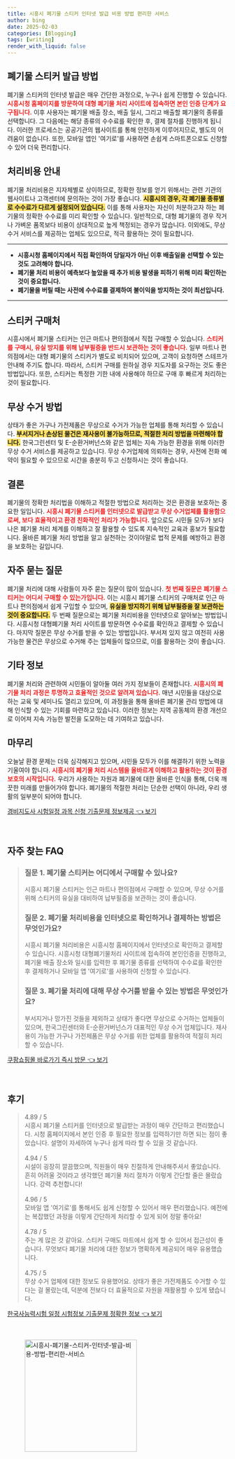 ```yaml
---
title: 시흥시 폐기물 스티커 인터넷 발급 비용 방법 편리한 서비스
author: bing
date: 2025-02-03
categories: [Blogging]
tags: [writing]
render_with_liquid: false
---
```



<h2 id='폐기물 스티커 발급 방법'>폐기물 스티커 발급 방법</h2>

<p>폐기물 스티커의 인터넷 발급은 매우 간단한 과정으로, 누구나 쉽게 진행할 수 있습니다. <b><span style="color: #ee2323;">시흥시청 홈페이지를 방문하여 대형 폐기물 처리 사이트에 접속하면 본인 인증 단계가 요구됩니다.</span></b> 이후 사용자는 폐기물 배출 장소, 배출 일시, 그리고 배출할 폐기물의 종류를 선택합니다. 그 다음에는 해당 종류의 수수료를 확인한 후, 결제 절차를 진행하게 됩니다. 이러한 프로세스는 공공기관의 웹사이트를 통해 안전하게 이루어지므로, 별도의 어려움이 없습니다. 또한, 모바일 앱인 '여기로'를 사용하면 손쉽게 스마트폰으로도 신청할 수 있어 더욱 편리합니다.</p>

<h2 id='처리비용 안내'>처리비용 안내</h2>

<p>폐기물 처리비용은 지자체별로 상이하므로, 정확한 정보를 얻기 위해서는 관련 기관의 웹사이트나 고객센터에 문의하는 것이 가장 좋습니다. <b><span style="background-color: #ffe066;">시흥시의 경우, 각 폐기물 종류별로 수수료가 다르게 설정되어 있습니다.</span></b> 이를 통해 사용자는 자신이 처분하고자 하는 폐기물의 정확한 수수료를 미리 확인할 수 있습니다. 일반적으로, 대형 폐기물의 경우 작거나 가벼운 품목보다 비용이 상대적으로 높게 책정되는 경우가 많습니다. 이외에도, 무상 수거 서비스를 제공하는 업체도 있으므로, 적극 활용하는 것이 필요합니다.</p>

<hr />

<ul>
    <li><b>시흥시청 홈페이지에서 직접 확인하여 당일자가 아닌 이후 배출일을 선택할 수 있는 것도 고려해야 합니다.</b></li>
    <li><b>폐기물 처리 비용이 예측보다 높았을 때 추가 비용 발생을 피하기 위해 미리 확인하는 것이 중요합니다.</b></li>
    <li><b>폐기물을 버릴 때는 사전에 수수료를 결제하여 불이익을 방지하는 것이 최선입니다.</b></li>
</ul>

<hr />

<h2 id='스티커 구매처'>스티커 구매처</h2>

<p>시흥시에서 폐기물 스티커는 인근 마트나 편의점에서 직접 구매할 수 있습니다. <b><span style="color: #ee2323;">스티커를 구매시, 유실 방지를 위해 납부필증을 반드시 보관하는 것이 좋습니다.</span></b> 일부 마트나 편의점에서는 대형 폐기물의 스티커가 별도로 비치되어 있으며, 고객이 요청하면 스테프가 안내해 주기도 합니다. 따라서, 스티커 구매를 원하실 경우 지도자를 요구하는 것도 좋은 방법입니다. 또한, 스티커는 특정한 기한 내에 사용해야 하므로 구매 후 빠르게 처리하는 것이 필요합니다.</p>

<h2 id='무상 수거 방법'>무상 수거 방법</h2>

<p>상태가 좋은 가구나 가전제품은 무상으로 수거가 가능한 업체를 통해 처리할 수 있습니다. <b><span style="background-color: #ffe066;">부서지거나 손상된 물건은 재사용이 불가능하므로, 적절한 처리 방법을 마련해야 합니다.</span></b> 한국그린센터 및 E-순환거버넌스와 같은 업체는 지속 가능한 환경을 위해 이러한 무상 수거 서비스를 제공하고 있습니다. 무상 수거업체에 의뢰하는 경우, 사전에 전화 예약이 필요할 수 있으므로 시간을 충분히 두고 신청하시는 것이 좋습니다.</p>

<h2 id='결론'>결론</h2>

<p>폐기물의 정확한 처리법을 이해하고 적절한 방법으로 처리하는 것은 환경을 보호하는 중요한 일입니다. <b><span style="color: #ee2323;">시흥시 폐기물 스티커를 인터넷으로 발급받고 무상 수거업체를 활용함으로써, 보다 효율적이고 환경 친화적인 처리가 가능합니다.</span></b> 앞으로도 시민들 모두가 보다 나은 폐기물 처리 체계를 이해하고 잘 활용할 수 있도록 지속적인 교육과 홍보가 필요합니다. 올바른 폐기물 처리 방법을 알고 실천하는 것이야말로 법적 문제를 예방하고 환경을 보호하는 길입니다.</p>

<h2 id='자주 묻는 질문'>자주 묻는 질문</h2>

<p>폐기물 처리에 대해 사람들이 자주 묻는 질문이 많이 있습니다. <b><span style="color: #ee2323;">첫 번째 질문은 폐기물 스티커는 어디서 구매할 수 있는가입니다.</span></b> 이는 시흥시 폐기물 스티커의 구매처로 인근 마트나 편의점에서 쉽게 구입할 수 있으며, <b><span style="background-color: #ffe066;">유실을 방지하기 위해 납부필증을 잘 보관하는 것이 중요합니다.</span></b> 두 번째 질문으로는 폐기물 처리비용을 인터넷으로 알아보는 방법입니다. 시흥시청 대형폐기물 처리 사이트를 방문하면 수수료를 확인하고 결제할 수 있습니다. 마지막 질문은 무상 수거를 받을 수 있는 방법입니다. 부서져 있지 않고 여전히 사용 가능한 물건은 무상으로 수거해 주는 업체들이 많으므로, 이를 활용하는 것이 좋습니다.</p>

<h2 id='기타 정보'>기타 정보</h2>

<p>폐기물 처리와 관련하여 시민들이 알아둘 여러 가지 정보들이 존재합니다. <b><span style="color: #ee2323;">시흥시의 폐기물 처리 과정은 투명하고 효율적인 것으로 알려져 있습니다.</span></b> 매년 시민들을 대상으로 하는 교육 및 세미나도 열리고 있으며, 이 과정들을 통해 올바른 폐기물 관리 방법에 대해 인식할 수 있는 기회를 마련하고 있습니다. 이러한 정보는 지역 공동체의 환경 개선으로 이어져 지속 가능한 발전을 도모하는 데 기여하고 있습니다.</p>

<h2 id='마무리'>마무리</h2>

<p>오늘날 환경 문제는 더욱 심각해지고 있으며, 시민들 모두가 이를 해결하기 위한 노력을 기울여야 합니다. <b><span style="color: #ee2323;">시흥시의 폐기물 처리 시스템을 올바르게 이해하고 활용하는 것이 환경 보호의 시작입니다.</span></b> 우리가 사용하는 자원과 폐기물에 대한 올바른 인식을 통해, 더욱 깨끗한 미래를 만들어가야 합니다. 폐기물의 적절한 처리는 단순한 선택이 아니라, 우리 생활의 일부분이 되어야 합니다.</p>


<p><a class="click-button" title="경비지도사 시험일정 과목 신청 기출문제 정보제공" href="https://greenforu.github.io/posts/%EA%B2%BD%EB%B9%84%EC%A7%80%EB%8F%84%EC%82%AC-%EC%8B%9C%ED%97%98%EC%9D%BC%EC%A0%95-%EA%B3%BC%EB%AA%A9-%EC%8B%A0%EC%B2%AD-%EA%B8%B0%EC%B6%9C%EB%AC%B8%EC%A0%9C-%EC%A0%95%EB%B3%B4%EC%A0%9C%EA%B3%B5/" rel="dofollow">경비지도사 시험일정 과목 신청 기출문제 정보제공 👈 보기</a></p><br>
<h2 id='자주_찾는_FAQ'>자주 찾는 FAQ</h2>
<div itemscope="" itemtype="https://schema.org/FAQPage"> 
<blockquote> 
<div itemscope="" itemprop="mainEntity" itemtype="https://schema.org/Question"> 
<h3 itemprop="name">질문 1. 폐기물 스티커는 어디에서 구매할 수 있나요?</h3> 
<div itemscope="" itemprop="acceptedAnswer" itemtype="https://schema.org/Answer"> 
<span itemprop="text"> 
<p>시흥시 폐기물 스티커는 인근 마트나 편의점에서 구매할 수 있으며, 무상 수거를 위해 스티커의 유실을 대비하여 납부필증을 보관하는 것이 좋습니다.</p> 
</span> 
</div> 
</div> 

<div itemscope="" itemprop="mainEntity" itemtype="https://schema.org/Question"> 
<h3 itemprop="name">질문 2. 폐기물 처리비용을 인터넷으로 확인하거나 결제하는 방법은 무엇인가요?</h3> 
<div itemscope="" itemprop="acceptedAnswer" itemtype="https://schema.org/Answer"> 
<span itemprop="text"> 
<p>시흥시 폐기물 처리비용은 시흥시청 홈페이지에서 인터넷으로 확인하고 결제할 수 있습니다. 시흥시청 대형폐기물처리 사이트에 접속하여 본인인증을 진행하고, 폐기물 배출 장소와 일시를 입력한 후 폐기물 종류를 선택하여 수수료를 확인한 후 결제하거나 모바일 앱 '여기로'를 사용하여 신청할 수 있습니다.</p> 
</span> 
</div> 
</div> 

<div itemscope="" itemprop="mainEntity" itemtype="https://schema.org/Question"> 
<h3 itemprop="name">질문 3. 폐기물 처리에 대해 무상 수거를 받을 수 있는 방법은 무엇인가요?</h3> 
<div itemscope="" itemprop="acceptedAnswer" itemtype="https://schema.org/Answer"> 
<span itemprop="text"> 
<p>부서지거나 망가진 것들을 제외하고 상태가 좋다면 무상으로 수거하는 업체들이 있으며, 한국그린센터와 E-순환거버넌스가 대표적인 무상 수거 업체입니다. 재사용이 가능한 가구나 가전제품은 무상 수거를 위한 업체를 활용하여 적절히 처리할 수 있습니다.</p> 
</span> 
</div> 
</div> 
</blockquote> 
</div>
<p><a class="click-button" title="쿠팡쇼핑몰 바로가기 즉시 방문" href="https://greenforu.github.io/posts/%EC%BF%A0%ED%8C%A1%EC%87%BC%ED%95%91%EB%AA%B0-%EB%B0%94%EB%A1%9C%EA%B0%80%EA%B8%B0-%EC%A6%89%EC%8B%9C-%EB%B0%A9%EB%AC%B8/" rel="dofollow">쿠팡쇼핑몰 바로가기 즉시 방문 👈 보기</a></p><br>
<h2 id='후기'>후기</h2>
<div itemscope itemtype="https://schema.org/Product">
  <blockquote>
  <div itemprop="review" itemscope itemtype="https://schema.org/Review">
      <div itemprop="reviewRating" itemscope itemtype="https://schema.org/Rating"> <span itemprop="ratingValue">4.89</span> / <span itemprop="bestRating">5</span> </div>
      <span itemprop="reviewBody">시흥시 폐기물 스티커를 인터넷으로 발급받는 과정이 매우 간단하고 편리했습니다. 시청 홈페이지에서 본인 인증 후 필요한 정보를 입력하기만 하면 되는 점이 좋았습니다. 설명이 자세하여 누구나 쉽게 따라 할 수 있을 것 같습니다.</span>
  </div>
  <br>
  <div itemprop="review" itemscope itemtype="https://schema.org/Review">
      <div itemprop="reviewRating" itemscope itemtype="https://schema.org/Rating"> <span itemprop="ratingValue">4.94</span> / <span itemprop="bestRating">5</span> </div>
      <span itemprop="reviewBody">시설이 굉장히 깔끔했으며, 직원들이 매우 친절하게 안내해주셔서 좋았습니다. 흔히 어려울 것이라고 생각했던 폐기물 처리 절차가 이렇게 간단할 줄은 몰랐습니다. 강력 추천합니다!</span>
  </div>
  <br>
  <div itemprop="review" itemscope itemtype="https://schema.org/Review">
      <div itemprop="reviewRating" itemscope itemtype="https://schema.org/Rating"> <span itemprop="ratingValue">4.96</span> / <span itemprop="bestRating">5</span> </div>
      <span itemprop="reviewBody">모바일 앱 '여기로'를 통해서도 쉽게 신청할 수 있어서 매우 편리했습니다. 예전에는 복잡했던 과정을 이렇게 간단하게 처리할 수 있게 되어 정말 좋아요!</span>
  </div>
  <br>
  <div itemprop="review" itemscope itemtype="https://schema.org/Review">
      <div itemprop="reviewRating" itemscope itemtype="https://schema.org/Rating"> <span itemprop="ratingValue">4.78</span> / <span itemprop="bestRating">5</span> </div>
      <span itemprop="reviewBody">주는 게 많은 것 같아요. 스티커 구매도 마트에서 쉽게 할 수 있어서 접근성이 좋습니다. 무엇보다 폐기물 처리에 대한 정보가 명확하게 제공되어 매우 유용했습니다.</span>
  </div>
  <br>
  <div itemprop="review" itemscope itemtype="https://schema.org/Review">
      <div itemprop="reviewRating" itemscope itemtype="https://schema.org/Rating"> <span itemprop="ratingValue">4.75</span> / <span itemprop="bestRating">5</span> </div>
      <span itemprop="reviewBody">무상 수거 업체에 대한 정보도 유용했어요. 상태가 좋은 가전제품도 수거할 수 있다는 걸 몰랐는데, 덕분에 전보다 더 효율적으로 자원을 재활용할 수 있게 됐습니다.</span>
  </div>
  </blockquote>
</div>
<p><a class="click-button" title="한국사능력시험 일정 시험정보 기출문제 정확한 정보" href="https://greenforu.github.io/posts/%ED%95%9C%EA%B5%AD%EC%82%AC%EB%8A%A5%EB%A0%A5%EC%8B%9C%ED%97%98-%EC%9D%BC%EC%A0%95-%EC%8B%9C%ED%97%98%EC%A0%95%EB%B3%B4-%EA%B8%B0%EC%B6%9C%EB%AC%B8%EC%A0%9C-%EC%A0%95%ED%99%95%ED%95%9C-%EC%A0%95%EB%B3%B4/" rel="dofollow">한국사능력시험 일정 시험정보 기출문제 정확한 정보 👈 보기</a></p><br>
<figure class="image"><img src="https://greenforu.github.io/assets/img/thumbnail/시흥시-폐기물-스티커-인터넷-발급-비용-방법-편리한-서비스.webp" alt="시흥시-폐기물-스티커-인터넷-발급-비용-방법-편리한-서비스" width="256" height="256"></figure>